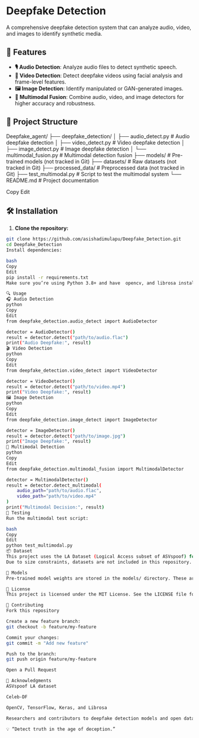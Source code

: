 # Deepfake Detection

A comprehensive deepfake detection system that can analyze audio, video, and images to identify synthetic media.

## 🚀 Features

- **🎙 Audio Detection**: Analyze audio files to detect synthetic speech.
- **🎥 Video Detection**: Detect deepfake videos using facial analysis and frame-level features.
- **🖼 Image Detection**: Identify manipulated or GAN-generated images.
- **🔗 Multimodal Fusion**: Combine audio, video, and image detectors for higher accuracy and robustness.

## 📁 Project Structure

Deepfake_agent/
├── deepfake_detection/
│ ├── audio_detect.py # Audio deepfake detection
│ ├── video_detect.py # Video deepfake detection
│ ├── image_detect.py # Image deepfake detection
│ └── multimodal_fusion.py # Multimodal detection fusion
├── models/ # Pre-trained models (not tracked in Git)
├── datasets/ # Raw datasets (not tracked in Git)
├── processed_data/ # Preprocessed data (not tracked in Git)
├── test_multimodal.py # Script to test the multimodal system
└── README.md # Project documentation

Copy
Edit

## 🛠 Installation

1. **Clone the repository:**

```bash
git clone https://github.com/asishadimulapu/Deepfake_Detection.git
cd Deepfake_Detection
Install dependencies:

bash
Copy
Edit
pip install -r requirements.txt
Make sure you’re using Python 3.8+ and have  opencv, and librosa installed.

🔍 Usage
🎧 Audio Detection
python
Copy
Edit
from deepfake_detection.audio_detect import AudioDetector

detector = AudioDetector()
result = detector.detect("path/to/audio.flac")
print("Audio Deepfake:", result)
🎬 Video Detection
python
Copy
Edit
from deepfake_detection.video_detect import VideoDetector

detector = VideoDetector()
result = detector.detect("path/to/video.mp4")
print("Video Deepfake:", result)
🖼 Image Detection
python
Copy
Edit
from deepfake_detection.image_detect import ImageDetector

detector = ImageDetector()
result = detector.detect("path/to/image.jpg")
print("Image Deepfake:", result)
🔗 Multimodal Detection
python
Copy
Edit
from deepfake_detection.multimodal_fusion import MultimodalDetector

detector = MultimodalDetector()
result = detector.detect_multimodal(
    audio_path="path/to/audio.flac",
    video_path="path/to/video.mp4"
)
print("Multimodal Decision:", result)
🧪 Testing
Run the multimodal test script:

bash
Copy
Edit
python test_multimodal.py
📦 Dataset
This project uses the LA Dataset (Logical Access subset of ASVspoof) for audio deepfakes and popular public deepfake datasets for video/image (Celeb-DF).
Due to size constraints, datasets are not included in this repository.

🤖 Models
Pre-trained model weights are stored in the models/ directory. These are large files and should be downloaded manually or handled via external storage.

📄 License
This project is licensed under the MIT License. See the LICENSE file for details.

🤝 Contributing
Fork this repository

Create a new feature branch:
git checkout -b feature/my-feature

Commit your changes:
git commit -m "Add new feature"

Push to the branch:
git push origin feature/my-feature

Open a Pull Request

🙏 Acknowledgments
ASVspoof LA dataset

Celeb-DF

OpenCV, TensorFlow, Keras, and Librosa

Researchers and contributors to deepfake detection models and open datasets

💡 “Detect truth in the age of deception.”
